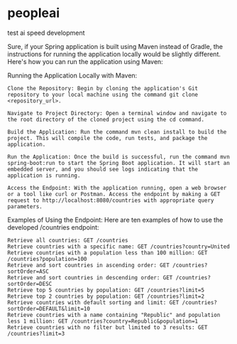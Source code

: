 # peopleai
test ai speed development

Sure, if your Spring application is built using Maven instead of Gradle, the instructions for running the application locally would be slightly different. Here's how you can run the application using Maven:

Running the Application Locally with Maven:

    Clone the Repository: Begin by cloning the application's Git repository to your local machine using the command git clone <repository_url>.

    Navigate to Project Directory: Open a terminal window and navigate to the root directory of the cloned project using the cd command.

    Build the Application: Run the command mvn clean install to build the project. This will compile the code, run tests, and package the application.

    Run the Application: Once the build is successful, run the command mvn spring-boot:run to start the Spring Boot application. It will start an embedded server, and you should see logs indicating that the application is running.

    Access the Endpoint: With the application running, open a web browser or a tool like curl or Postman. Access the endpoint by making a GET request to http://localhost:8080/countries with appropriate query parameters.

Examples of Using the Endpoint:
Here are ten examples of how to use the developed /countries endpoint:

    Retrieve all countries: GET /countries
    Retrieve countries with a specific name: GET /countries?country=United
    Retrieve countries with a population less than 100 million: GET /countries?population=100
    Retrieve and sort countries in ascending order: GET /countries?sortOrder=ASC
    Retrieve and sort countries in descending order: GET /countries?sortOrder=DESC
    Retrieve top 5 countries by population: GET /countries?limit=5
	Retrieve top 2 countries by population: GET /countries?limit=2
    Retrieve countries with default sorting and limit: GET /countries?sortOrder=DEFAULT&limit=10
    Retrieve countries with a name containing "Republic" and population less 1 million: GET /countries?country=Republic&population=1
    Retrieve countries with no filter but limited to 3 results: GET /countries?limit=3
